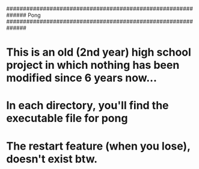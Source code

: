 ############################################################## Pong ##############################################################


# This is an old (2nd year) high school project in which nothing has been modified since 6 years now... 

# In each directory, you'll find the executable file for pong

# The restart feature (when you lose), doesn't exist btw.
